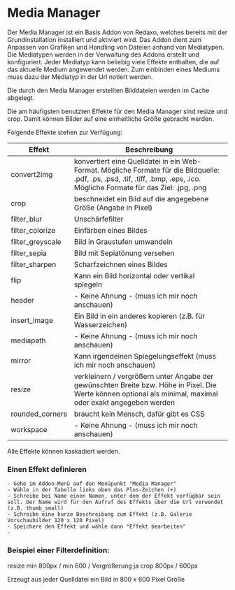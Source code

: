 # Media Manager

Der Media Manager ist ein Basis Addon von Redaxo, welches bereits mit der Grundinstallation installiert und aktiviert wird.
Das Addon dient zum Anpassen von Grafiken und Handling von Dateien anhand von Mediatypen. Die Mediatypen werden in der Verwaltung des Addons erstellt und konfiguriert. Jeder Mediatyp kann beliebig viele Effekte enthalten, die auf das aktuelle Medium angewendet werden. Zum einbinden eines Mediums muss dazu der Mediatyp in der Url notiert werden.

Die durch den Media Manager erstellten Bilddateien werden im Cache abgelegt.

Die am häufigsten benutzten Effekte für den Media Manager sind resize und crop. Damit können Bilder auf eine einheitliche Größe gebracht werden.

Folgende Effekte stehen zur Verfügung:

Effekt| Beschreibung
------------- | -------------
convert2img  |  konvertiert eine Quelldatei in ein Web-Format. Mögliche Formate für die Bildquelle: .pdf, .ps, .psd, .tif,     .tiff, .bmp, .eps, .ico. Mögliche Formate für das Ziel: .jpg, .png
crop  | beschneidet ein Bild auf die angegebene Größe (Angabe in Pixel)
filter_blur | Unschärfefilter
filter_colorize | Einfärben eines Bildes
filter_greyscale | Bild in Graustufen umwandeln
filter_sepia | Bild mit Sepiatönung versehen
filter_sharpen | Scharfzeichnen eines Bildes
flip | Kann ein Bild horizontal oder vertikal spiegeln
header | - Keine Ahnung - (muss ich mir noch anschauen)
insert_image | Ein Bild in ein anderes kopieren (z.B. für Wasserzeichen)
mediapath |  - Keine Ahnung - (muss ich mir noch anschauen)
mirror | Kann irgendeinen Spiegelungseffekt (muss ich mir noch anschauen)
resize | verkleinern / vergrößern unter Angabe der gewünschten Breite bzw. Höhe in Pixel. Die Werte können optional als minimal, maximal oder exakt angegeben werden
rounded_corners | braucht kein Mensch, dafür gibt es CSS
workspace | - Keine Ahnung - (muss ich mir noch anschauen)

Alle Effekte können kaskadiert werden.

### Einen Effekt definieren

    - Gehe im Addon-Menü auf den Menüpunkt "Media Manager"
    - Wähle in der Tabelle links oben das Plus-Zeichen (+)
    - Schreibe bei Name einen Namen, unter dem der Effekt verfügbar sein soll. Der Name wird für den Aufruf des Effekts über die Url verwendet (z.B. thumb_small)
    - Schreibe eine kurze Beschreibung zum Effekt (z.B. Galerie Vorschaubilder 120 x 120 Pixel)
    - Speichere den Effekt und wähle dann "Effekt bearbeiten"
    - 
    


### Beispiel einer Filterdefinition:

resize min 800px / min 600 / Vergrößerung ja
crop 800px / 600px

Erzeugt aus jeder Quelldatei ein Bild in 800 x 600 Pixel Größe
